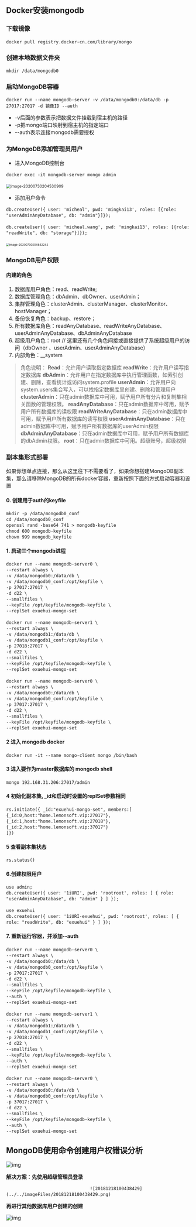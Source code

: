 ## Docker安装mongodb

### 下载镜像

```shell
docker pull registry.docker-cn.com/library/mongo
```

### 创建本地数据文件夹

```shell
mkdir /data/mongodb0
```

### 启动MongoDB容器

```shell
docker run --name mongodb-server -v /data/mongodb0:/data/db -p 27017:27017 -d 镜像ID --auth
```

- -v后面的参数表示把数据文件挂载到宿主机的路径
- -p把mongo端口映射到宿主机的指定端口
- --auth表示连接mongodb需要授权

### 为MongoDB添加管理员用户

- 进入MongoDB控制台

```shell
docker exec -it mongodb-server mongo admin
```

<img src="D:/workspace/git/onenote/imageFiles/image-20200730204530909.png" alt="image-20200730204530909" style="zoom: 75%;" />

- 添加用户命令

```shell
db.createUser({ user: 'micheal', pwd: 'mingkai13', roles: [{role: "userAdminAnyDatabase", db: "admin"}]});

db.createUser({ user: 'micheal.wang', pwd: 'mingkai13', roles: [{role: "readWrite", db: "storage"}]});
```

<img src="D:/workspace/git/onenote/imageFiles/image-20200730204642242.png" alt="image-20200730204642242" style="zoom: 55%;" />

### MongoDB用户权限

#### 内建的角色

1. 数据库用户角色：read、readWrite;
2. 数据库管理角色：dbAdmin、dbOwner、userAdmin；
3. 集群管理角色：clusterAdmin、clusterManager、clusterMonitor、hostManager；
4. 备份恢复角色：backup、restore；
5. 所有数据库角色：readAnyDatabase、readWriteAnyDatabase、userAdminAnyDatabase、dbAdminAnyDatabase
6. 超级用户角色：root // 这里还有几个角色间接或直接提供了系统超级用户的访问（dbOwner 、userAdmin、userAdminAnyDatabase）
7. 内部角色：__system

> 角色说明：
> **Read**：允许用户读取指定数据库
> **readWrite**：允许用户读写指定数据库
> **dbAdmin**：允许用户在指定数据库中执行管理函数，如索引创建、删除，查看统计或访问system.profile
> **userAdmin**：允许用户向system.users集合写入，可以找指定数据库里创建、删除和管理用户
> **clusterAdmin**：只在admin数据库中可用，赋予用户所有分片和复制集相关函数的管理权限。
> **readAnyDatabase**：只在admin数据库中可用，赋予用户所有数据库的读权限
> **readWriteAnyDatabase**：只在admin数据库中可用，赋予用户所有数据库的读写权限
> **userAdminAnyDatabase**：只在admin数据库中可用，赋予用户所有数据库的userAdmin权限
> **dbAdminAnyDatabase**：只在admin数据库中可用，赋予用户所有数据库的dbAdmin权限。
> **root**：只在admin数据库中可用。超级账号，超级权限

### 副本集形式部署

如果你想单点连接，那么从这里往下不需要看了，如果你想搭建MongoDB副本集，那么请移除MongoDB的所有docker容器，重新按照下面的方式启动容器和设置

#### 0. 创建用于auth的keyfile

```shell
mkdir -p /data/mongodb0_conf
cd /data/mongodb0_conf
openssl rand -base64 741 > mongodb-keyfile
chmod 600 mongodb-keyfile
chown 999 mongodb_keyfile
```

#### 1. 启动三个mongodb进程

```shell
docker run --name mongodb-server0 \
--restart always \
-v /data/mongodb0:/data/db \
-v /data/mongodb0_conf:/opt/keyfile \
-p 27017:27017 \
-d d22 \
--smallfiles \
--keyFile /opt/keyfile/mongodb-keyfile \
--replSet exuehui-mongo-set

docker run --name mongodb-server1 \
--restart always \
-v /data/mongodb1:/data/db \
-v /data/mongodb1_conf:/opt/keyfile \
-p 27018:27017 \
-d d22 \
--smallfiles \
--keyFile /opt/keyfile/mongodb-keyfile \
--replSet exuehui-mongo-set

docker run --name mongodb-server0 \
--restart always \
-v /data/mongodb0:/data/db \
-v /data/mongodb0_conf:/opt/keyfile \
-p 37017:27017 \
-d d22 \
--smallfiles \
--keyFile /opt/keyfile/mongodb-keyfile \
--replSet exuehui-mongo-set
```

#### 2 进入 mongodb docker

```shell
docker run -it --name mongo-client mongo /bin/bash
```

#### 3 进入要作为master数据库的 mongodb shell

```shell
mongo 192.168.31.206:27017/admin
```

#### 4 初始化副本集, _id和启动时设置的replSet参数相同

```shell
rs.initiate({ _id:"exuehui-mongo-set", members:[
{_id:0,host:"home.lemonsoft.vip:27017"}, {_id:1,host:"home.lemonsoft.vip:27018"}, {_id:2,host:"home.lemonsoft.vip:37017"}
]})
```

#### 5 查看副本集状态

```shell
rs.status()
```

#### 6.创建权限用户

```shell
use admin;
db.createUser({ user: '1iURI', pwd: 'rootroot', roles: [ { role: "userAdminAnyDatabase", db: "admin" } ] });

use exuehui
db.createUser({ user: '1iURI-exuehui', pwd: 'rootroot', roles: [ { role: "readWrite", db: "exuehui" } ] });
```

#### 7. 重新运行容器，并添加--auth

```shell
docker run --name mongodb-server0 \
--restart always \
-v /data/mongodb0:/data/db \
-v /data/mongodb0_conf:/opt/keyfile \
-p 27017:27017 \
-d d22 \
--smallfiles \
--keyFile /opt/keyfile/mongodb-keyfile \
--auth \
--replSet exuehui-mongo-set

docker run --name mongodb-server1 \
--restart always \
-v /data/mongodb1:/data/db \
-v /data/mongodb1_conf:/opt/keyfile \
-p 27018:27017 \
-d d22 \
--smallfiles \
--keyFile /opt/keyfile/mongodb-keyfile \
--auth \
--replSet exuehui-mongo-set

docker run --name mongodb-server0 \
--restart always \
-v /data/mongodb0:/data/db \
-v /data/mongodb0_conf:/opt/keyfile \
-p 37017:27017 \
-d d22 \
--smallfiles \
--keyFile /opt/keyfile/mongodb-keyfile \
--auth \
--replSet exuehui-mongo-set
```



## MongoDB使用命令创建用户权错误分析

![img](..\..\imageFiles\20181218100637545.png)

**解决方案：先使用超级管理员登录**

  									![20181218100438429](../../imageFiles/20181218100438429.png)

**再进行其他数据库用户创建的创建**

![img](..\..\imageFiles\20181218100539655.png)























